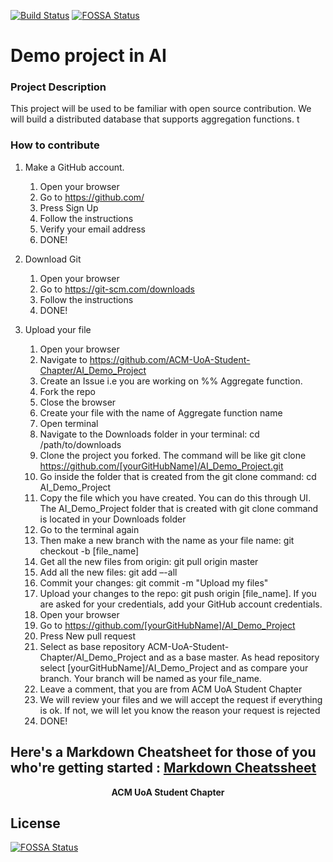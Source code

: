 [![Build Status](https://travis-ci.org/ACM-UoA-Student-Chapter/AI_Demo_Project.svg?branch=master)](https://travis-ci.org/ACM-UoA-Student-Chapter/AI_Demo_Project) [![FOSSA Status](https://app.fossa.io/api/projects/git%2Bgithub.com%2FACM-UoA-Student-Chapter%2FAI_Demo_Project.svg?type=shield)](https://app.fossa.io/projects/git%2Bgithub.com%2FACM-UoA-Student-Chapter%2FAI_Demo_Project?ref=badge_shield)

# Demo project in AI

### Project Description
This project will be used to be familiar with open source contribution. We will build a distributed database that supports aggregation functions. t

### How to contribute

1. Make a GitHub account.
    1. Open your browser
    2. Go to https://github.com/
    3. Press Sign Up
    4. Follow the instructions
    5. Verify your email address
    6. DONE!

2. Download Git
    1. Open your browser
    2. Go to https://git-scm.com/downloads
    3. Follow the instructions
    4. DONE!

3. Upload your file
    1.  Open your browser
    2.  Navigate to https://github.com/ACM-UoA-Student-Chapter/AI_Demo_Project
    3.  Create an Issue i.e you are working on %% Aggregate function.
    4.  Fork the repo
    5.  Close the browser
    6.  Create your file with the name of Aggregate function name
    7.    Open terminal
    8.    Navigate to the Downloads folder in your terminal: cd /path/to/downloads
    9.    Clone the project you forked. The command will be like git clone https://github.com/[yourGitHubName]/AI_Demo_Project.git
    10.    Go inside the folder that is created from the git clone command: cd AI_Demo_Project
    11.    Copy the file which you have created. You can do this through UI. The AI_Demo_Project folder that is created with git clone command is located in your Downloads folder
    12.    Go to the terminal again
    13.    Then make a new branch with the name as your file name: git checkout -b [file_name]
    15. Get all the new files from origin: git pull origin master
    16.    Add all the new files: git add –-all
    17.    Commit your changes: git commit -m "Upload my files"
    18.    Upload your changes to the repo: git push origin [file_name]. If you are asked for your credentials, add your GitHub account credentials.
    19.    Open your browser
    20.    Go to https://github.com/[yourGitHubName]/AI_Demo_Project
    21.    Press New pull request
    22.    Select as base repository ACM-UoA-Student-Chapter/AI_Demo_Project and as a base master. As head repository select [yourGitHubName]/AI_Demo_Project and as compare your branch. Your branch will be named as your file_name.
    23.    Leave a comment, that you are from ACM UoA Student Chapter
    24.    We will review your files and we will accept the request if everything is ok. If not, we will let you know the reason your request is rejected
    25.    DONE!
    
Here's a Markdown Cheatsheet for those of you who're getting started : [Markdown Cheatssheet](https://github.com/adam-p/markdown-here/wiki/Markdown-Cheatsheet)
------

<p align = center> <b> ACM UoA Student Chapter </b> </p>



## License

[![FOSSA Status](https://app.fossa.io/api/projects/git%2Bgithub.com%2FACM-UoA-Student-Chapter%2FAI_Demo_Project.svg?type=large)](https://app.fossa.io/projects/git%2Bgithub.com%2FACM-UoA-Student-Chapter%2FAI_Demo_Project?ref=badge_large)
